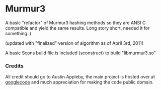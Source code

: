 Murmur3
====

A basic "refactor" of Murmur3 hashing methods so they are ANSI C compatible and yield the same results.  Long story short, needed it
for something :)

(updated with "finalized" version of algorithm as of April 3rd, 2011)

A basic Scons build file is included (sconstruct) to build "libmurmur3.so"


### Credits
  All credit should go to Austin Appleby, the main project is hosted over at [googlecode](http://code.google.com/p/smhasher/)
  and much appreciation for making the code public domain.
  
